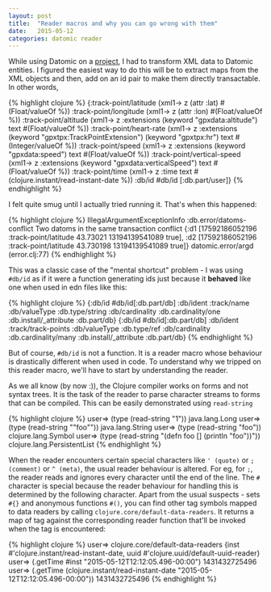 ```yaml
---
layout: post
title:  "Reader macros and why you can go wrong with them"
date:   2015-05-12
categories: datomic reader
---
```


While using Datomic on a [project](https://github.com/subhash/heartily), I had to transform XML data to Datomic entities. I figured the easiest way to do this will be to extract maps from the XML objects and then, add on an id pair to make them directly transactable. In other words, 

{% highlight clojure %}
  {:track-point/latitude (xml1-> z (attr :lat) #(Float/valueOf %))
  :track-point/longitude (xml1-> z (attr :lon) #(Float/valueOf %))
  :track-point/altitude (xml1-> z :extensions (keyword "gpxdata:altitude") text #(Float/valueOf %))
  :track-point/heart-rate (xml1-> z :extensions (keyword "gpxtpx:TrackPointExtension") (keyword "gpxtpx:hr") text #(Integer/valueOf %))
  :track-point/speed (xml1-> z :extensions (keyword "gpxdata:speed") text #(Float/valueOf %))
  :track-point/vertical-speed (xml1-> z :extensions (keyword "gpxdata:verticalSpeed") text #(Float/valueOf %))
  :track-point/time (xml1-> z :time text #(clojure.instant/read-instant-date %))
  :db/id #db/id [:db.part/user]}
{% endhighlight %}

I felt quite smug until I actually tried running it. That's when this happened:

{% highlight clojure %}
IllegalArgumentExceptionInfo :db.error/datoms-conflict Two datoms in the same transaction conflict
{:d1
 [17592186052196 :track-point/latitude 43.73021 13194139541089 true],
 :d2
 [17592186052196 :track-point/latitude 43.730198 13194139541089 true]}
  datomic.error/argd (error.clj:77)
{% endhighlight %}

This was a classic case of the "mental shortcut" problem - I was using `#db/id` as if it were a function generating ids just because it __behaved__ like one when used in edn files like this:

{% highlight clojure %}
 {:db/id #db/id[:db.part/db]
  :db/ident :track/name
  :db/valueType :db.type/string
  :db/cardinality :db.cardinality/one
  :db.install/_attribute :db.part/db}
 {:db/id #db/id[:db.part/db]
  :db/ident :track/track-points
  :db/valueType :db.type/ref
  :db/cardinality :db.cardinality/many
  :db.install/_attribute :db.part/db}
{% endhighlight %}

But of course, `#db/id` is not a function. It is a reader macro whose behaviour is drastically different when used in code. To understand why we tripped on this reader macro, we'll have to start by understanding the reader.

As we all know (by now :)), the Clojure compiler works on forms and not syntax trees. It is the task of the reader to parse character streams to forms that can be compiled. This can be easily demonstrated using `read-string`

{% highlight clojure %}
user=> (type (read-string "1"))
java.lang.Long
user=> (type (read-string "\"foo\""))
java.lang.String
user=> (type (read-string "foo"))
clojure.lang.Symbol
user=> (type (read-string "(defn foo [] (println \"foo\"))"))
clojure.lang.PersistentList
{% endhighlight %}

When the reader encounters certain special characters like `' (quote)` or `; (comment)` or `^ (meta)`, the usual reader behaviour is altered. For eg, for `;`, the reader reads and ignores every character until the end of the line. The `#` character is special because the reader behaviour for handling this is determined by the following character. Apart from the usual suspects - sets `#{}` and anonymous functions `#()`, you can find other tag symbols mapped to data readers by calling `clojure.core/default-data-readers`. It returns a map of tag against the corresponding reader function that'll be invoked when the tag is encountered:

{% highlight clojure %}
user=> clojure.core/default-data-readers
{inst #'clojure.instant/read-instant-date, uuid #'clojure.uuid/default-uuid-reader}
user=> (.getTime #inst "2015-05-12T12:12:05.496-00:00")
1431432725496
user=> (.getTime (clojure.instant/read-instant-date "2015-05-12T12:12:05.496-00:00"))
1431432725496
{% endhighlight %}









